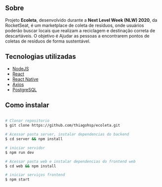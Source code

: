 

##  Sobre

Projeto **Ecoleta**, desenvolvido durante a **Next Level Week (NLW) 2020**, da RocketSeat, é um marketplace de coleta de resíduos, onde usuários poderão buscar locais que realizam a reciclagem e destinação correta de descartáveis. O objetivo é Ajudar as pessoas a encontrarem pontos de coletas de resíduos de forma sustentável.

##  Tecnologias utilizadas

- [NodeJS]()
- [React]()
- [React Native]()
- [Axios]()
- [PostgreSQL]()

##  Como instalar

```bash

# Clonar repositorio
$ git clone https://github.com/thiagohsp/ecoleta.git

# Acessar pasta server, instalar dependencias do backend 
$ cd server && npm install 

# iniciar servidor
$ npm run dev

# Acessar pasta web e instalar dependencias do frontend web
$ cd web && npm install

# iniciar serviços frontend
$ npm start

```